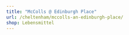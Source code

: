 ```yaml
---
title: "McColls @ Edinburgh Place"
url: /cheltenham/mccolls-an-edinburgh-place/
shop: Lebensmittel
---
```

